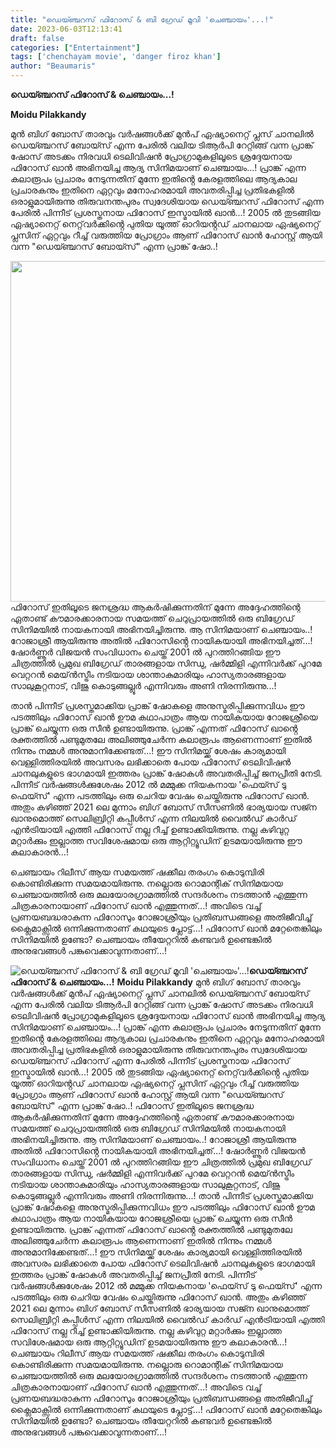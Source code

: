 ```yaml
---
title: "ഡെയ്ഞ്ചറസ് ഫിറോസ് & ബി ഗ്രേഡ് മൂവി 'ചെഞ്ചായം'...!"
date: 2023-06-03T12:13:41
draft: false
categories: ["Entertainment"]
tags: ['chenchayam movie', 'danger firoz khan']
author: "Beaumaris"
---
```


<strong>ഡെയ്ഞ്ചറസ് ഫിറോസ് &amp; ചെഞ്ചായം...!</strong>

<strong>Moidu Pilakkandy</strong>

മുൻ ബിഗ് ബോസ് താരവും വർഷങ്ങൾക്ക് മുൻപ് ഏഷ്യാനെറ്റ് പ്ലസ് ചാനലിൽ ഡെയ്ഞ്ചറസ് ബോയ്സ് എന്ന പേരിൽ വലിയ ടിആർപി റേറ്റിങ്ങ് വന്ന പ്രാങ്ക് ഷോസ് അടക്കം നിരവധി ടെലിവിഷൻ പ്രോഗ്രാമുകളിലൂടെ ശ്രദ്ദേയനായ ഫിറോസ് ഖാൻ അഭിനയിച്ച ആദ്യ സിനിമയാണ് ചെഞ്ചായം...! പ്രാങ്ക് എന്ന കലാരൂപം പ്രചാരം നേടുന്നതിന് മുന്നേ ഇതിൻ്റെ കേരളത്തിലെ ആദ്യകാല പ്രചാരകനും ഇതിനെ ഏറ്റവും മനോഹരമായി അവതരിപ്പിച്ച പ്രതിഭകളിൽ ഒരാളുമായിരുന്നു തിരുവനന്തപുരം സ്വദേശിയായ ഡെയ്ഞ്ചറസ് ഫിറോസ് എന്ന പേരിൽ പിന്നീട് പ്രശസ്തനായ ഫിറോസ് ഇസ്മായിൽ ഖാൻ...! 2005 ൽ തുടങ്ങിയ ഏഷ്യാനെറ്റ് നെറ്റ്‌വർക്കിൻ്റെ പുതിയ യൂത്ത് ഓറിയൻ്റഡ് ചാനലായ ഏഷ്യനെറ്റ് പ്ലസിന് ഏറ്റവും റീച്ച് വരുത്തിയ പ്രോഗ്രാം ആണ് ഫിറോസ് ഖാൻ ഹോസ്റ്റ് ആയി വന്ന "ഡെയ്ഞ്ചറസ് ബോയ്സ്" എന്ന പ്രാങ്ക് ഷോ..!

<a href="https://cdn.boolokam.com/articles/2023/06/dqdfffffg.jpg"><img class=" wp-image-398181 aligncenter" src="https://cdn.boolokam.com/articles/2023/06/dqdfffffg-1024x576.jpg" alt="" width="969" height="545" /></a>ഫിറോസ് ഇതിലൂടെ ജനശ്രദ്ധ ആകർഷിക്കുന്നതിന് മുന്നേ അദ്ദേഹത്തിന്റെ ഏതാണ്ട് കൗമാരക്കാരനായ സമയത്ത് ചെറുപ്രായത്തിൽ ഒരു ബിഗ്രേഡ് സിനിമയിൽ നായകനായി അഭിനയിച്ചിരുന്നു. ആ സിനിമയാണ് ചെഞ്ചായം..! റോജാശ്രീ ആയിരുന്നു അതിൽ ഫിറോസിൻ്റെ നായികയായി അഭിനയിച്ചത്...! ഷോർണ്ണൂർ വിജയൻ സംവിധാനം ചെയ്ത് 2001 ൽ പുറത്തിറങ്ങിയ ഈ ചിത്രത്തിൽ പ്രമുഖ ബിഗ്രേഡ് താരങ്ങളായ സിന്ധു, ഷർമ്മിളി എന്നിവർക്ക് പുറമേ വെറ്ററൻ മെയ്ൻസ്ട്രീം നടിയായ ശാന്താകുമാരിയും ഹാസ്യതാരങ്ങളായ സാലുകൂറ്റനാട്, വിജു കൊടുങ്ങല്ലൂർ എന്നിവരും അണി നിരന്നിരുന്നു...!

താൻ പിന്നീട് പ്രശസ്തമാക്കിയ പ്രാങ്ക് ഷോകളെ അനുസ്മരിപ്പിക്കുന്നവിധം ഈ പടത്തിലും ഫിറോസ് ഖാൻ ഊമ കഥാപാത്രം ആയ നായികയായ റോജശ്രീയെ പ്രാങ്ക് ചെയ്യുന്ന ഒരു സീൻ ഉണ്ടായിരുന്നു. പ്രാങ്ക് എന്നത് ഫിറോസ് ഖാൻ്റെ രക്തത്തിൽ പണ്ടുമുതലേ അലിഞ്ഞുചേർന്ന കലാരൂപം ആണെന്നാണ് ഇതിൽ നിന്നും നമ്മൾ അനുമാനിക്കേണ്ടത്...! ഈ സിനിമയ്ക്ക് ശേഷം കാര്യമായി വെള്ളിത്തിരയിൽ അവസരം ലഭിക്കാതെ പോയ ഫിറോസ് ടെലിവിഷൻ ചാനലുകളുടെ ഭാഗമായി ഇത്തരം പ്രാങ്ക് ഷോകൾ അവതരിപ്പിച്ച് ജനപ്രീതി നേടി. പിന്നീട് വർഷങ്ങൾക്കുശേഷം 2012 ൽ മമ്മുക്ക നിയകനായ 'ഫെയ്സ് ടു ഫെയ്സ്' എന്ന പടത്തിലും ഒരു ചെറിയ വേഷം ചെയ്തിരുന്നു ഫിറോസ് ഖാൻ. അതും കഴിഞ്ഞ് 2021 ലെ മുന്നാം ബിഗ് ബോസ് സീസണിൽ ഭാര്യയായ സജ്ന ഖാനുമൊത്ത് സെലിബ്രിറ്റി കപ്പീൾസ് എന്ന നിലയിൽ വൈൽഡ് കാർഡ് എൻട്രിയായി എത്തി ഫിറോസ് നല്ല റീച്ച് ഉണ്ടാക്കിയിരുന്നു. നല്ല കഴിവുറ്റ മറ്റാർക്കും ഇല്ലാത്ത സവിശേഷമായ ഒരു ആറ്റിറ്റ്യൂഡിന് ഉടമയായിരുന്നു ഈ കലാകാരൻ...!

ചെഞ്ചായം റിലീസ് ആയ സമയത്ത് ഷക്കീല തരംഗം കൊടുമ്പിരി കൊണ്ടിരിക്കുന്ന സമയമായിരുന്നു. നല്ലൊരു റൊമാന്റിക് സിനിമയായ ചെഞ്ചായത്തിൽ ഒരു മലയോരഗ്രാമത്തിൽ സന്ദർശനം നടത്താൻ എത്തുന്ന ചിത്രകാരനായാണ് ഫിറോസ് ഖാൻ എത്തുന്നത്...! അവിടെ വച്ച് പ്രണയബദ്ധരാകുന്ന ഫിറോസും റോജാശ്രീയും പ്രതിബന്ധങ്ങളെ അതിജീവിച്ച് ക്ലൈമാക്സിൽ ഒന്നിക്കുന്നതാണ് കഥയുടെ പ്ലോട്ട്...! ഫിറോസ് ഖാൻ മറ്റേതെങ്കിലും സിനിമയിൽ ഉണ്ടോ? ചെഞ്ചായം തീയേറ്ററിൽ കണ്ടവർ ഉണ്ടെങ്കിൽ അനുഭവങ്ങൾ പങ്കുവെക്കാവുന്നതാണ്...!


![ഡെയ്ഞ്ചറസ് ഫിറോസ് & ബി ഗ്രേഡ് മൂവി 'ചെഞ്ചായം'...!](https://cdn.boolokam.com/articles/2023/06/dqdfffffg-1024x576.jpg)**ഡെയ്ഞ്ചറസ് ഫിറോസ് & ചെഞ്ചായം...!** **Moidu Pilakkandy** മുൻ ബിഗ് ബോസ് താരവും വർഷങ്ങൾക്ക് മുൻപ് ഏഷ്യാനെറ്റ് പ്ലസ് ചാനലിൽ ഡെയ്ഞ്ചറസ് ബോയ്സ് എന്ന പേരിൽ വലിയ ടിആർപി റേറ്റിങ്ങ് വന്ന പ്രാങ്ക് ഷോസ് അടക്കം നിരവധി ടെലിവിഷൻ പ്രോഗ്രാമുകളിലൂടെ ശ്രദ്ദേയനായ ഫിറോസ് ഖാൻ അഭിനയിച്ച ആദ്യ സിനിമയാണ് ചെഞ്ചായം...! പ്രാങ്ക് എന്ന കലാരൂപം പ്രചാരം നേടുന്നതിന് മുന്നേ ഇതിൻ്റെ കേരളത്തിലെ ആദ്യകാല പ്രചാരകനും ഇതിനെ ഏറ്റവും മനോഹരമായി അവതരിപ്പിച്ച പ്രതിഭകളിൽ ഒരാളുമായിരുന്നു തിരുവനന്തപുരം സ്വദേശിയായ ഡെയ്ഞ്ചറസ് ഫിറോസ് എന്ന പേരിൽ പിന്നീട് പ്രശസ്തനായ ഫിറോസ് ഇസ്മായിൽ ഖാൻ...! 2005 ൽ തുടങ്ങിയ ഏഷ്യാനെറ്റ് നെറ്റ്‌വർക്കിൻ്റെ പുതിയ യൂത്ത് ഓറിയൻ്റഡ് ചാനലായ ഏഷ്യനെറ്റ് പ്ലസിന് ഏറ്റവും റീച്ച് വരുത്തിയ പ്രോഗ്രാം ആണ് ഫിറോസ് ഖാൻ ഹോസ്റ്റ് ആയി വന്ന "ഡെയ്ഞ്ചറസ് ബോയ്സ്" എന്ന പ്രാങ്ക് ഷോ..! [](https://cdn.boolokam.com/articles/2023/06/dqdfffffg.jpg)ഫിറോസ് ഇതിലൂടെ ജനശ്രദ്ധ ആകർഷിക്കുന്നതിന് മുന്നേ അദ്ദേഹത്തിന്റെ ഏതാണ്ട് കൗമാരക്കാരനായ സമയത്ത് ചെറുപ്രായത്തിൽ ഒരു ബിഗ്രേഡ് സിനിമയിൽ നായകനായി അഭിനയിച്ചിരുന്നു. ആ സിനിമയാണ് ചെഞ്ചായം..! റോജാശ്രീ ആയിരുന്നു അതിൽ ഫിറോസിൻ്റെ നായികയായി അഭിനയിച്ചത്...! ഷോർണ്ണൂർ വിജയൻ സംവിധാനം ചെയ്ത് 2001 ൽ പുറത്തിറങ്ങിയ ഈ ചിത്രത്തിൽ പ്രമുഖ ബിഗ്രേഡ് താരങ്ങളായ സിന്ധു, ഷർമ്മിളി എന്നിവർക്ക് പുറമേ വെറ്ററൻ മെയ്ൻസ്ട്രീം നടിയായ ശാന്താകുമാരിയും ഹാസ്യതാരങ്ങളായ സാലുകൂറ്റനാട്, വിജു കൊടുങ്ങല്ലൂർ എന്നിവരും അണി നിരന്നിരുന്നു...! താൻ പിന്നീട് പ്രശസ്തമാക്കിയ പ്രാങ്ക് ഷോകളെ അനുസ്മരിപ്പിക്കുന്നവിധം ഈ പടത്തിലും ഫിറോസ് ഖാൻ ഊമ കഥാപാത്രം ആയ നായികയായ റോജശ്രീയെ പ്രാങ്ക് ചെയ്യുന്ന ഒരു സീൻ ഉണ്ടായിരുന്നു. പ്രാങ്ക് എന്നത് ഫിറോസ് ഖാൻ്റെ രക്തത്തിൽ പണ്ടുമുതലേ അലിഞ്ഞുചേർന്ന കലാരൂപം ആണെന്നാണ് ഇതിൽ നിന്നും നമ്മൾ അനുമാനിക്കേണ്ടത്...! ഈ സിനിമയ്ക്ക് ശേഷം കാര്യമായി വെള്ളിത്തിരയിൽ അവസരം ലഭിക്കാതെ പോയ ഫിറോസ് ടെലിവിഷൻ ചാനലുകളുടെ ഭാഗമായി ഇത്തരം പ്രാങ്ക് ഷോകൾ അവതരിപ്പിച്ച് ജനപ്രീതി നേടി. പിന്നീട് വർഷങ്ങൾക്കുശേഷം 2012 ൽ മമ്മുക്ക നിയകനായ 'ഫെയ്സ് ടു ഫെയ്സ്' എന്ന പടത്തിലും ഒരു ചെറിയ വേഷം ചെയ്തിരുന്നു ഫിറോസ് ഖാൻ. അതും കഴിഞ്ഞ് 2021 ലെ മുന്നാം ബിഗ് ബോസ് സീസണിൽ ഭാര്യയായ സജ്ന ഖാനുമൊത്ത് സെലിബ്രിറ്റി കപ്പീൾസ് എന്ന നിലയിൽ വൈൽഡ് കാർഡ് എൻട്രിയായി എത്തി ഫിറോസ് നല്ല റീച്ച് ഉണ്ടാക്കിയിരുന്നു. നല്ല കഴിവുറ്റ മറ്റാർക്കും ഇല്ലാത്ത സവിശേഷമായ ഒരു ആറ്റിറ്റ്യൂഡിന് ഉടമയായിരുന്നു ഈ കലാകാരൻ...! ചെഞ്ചായം റിലീസ് ആയ സമയത്ത് ഷക്കീല തരംഗം കൊടുമ്പിരി കൊണ്ടിരിക്കുന്ന സമയമായിരുന്നു. നല്ലൊരു റൊമാന്റിക് സിനിമയായ ചെഞ്ചായത്തിൽ ഒരു മലയോരഗ്രാമത്തിൽ സന്ദർശനം നടത്താൻ എത്തുന്ന ചിത്രകാരനായാണ് ഫിറോസ് ഖാൻ എത്തുന്നത്...! അവിടെ വച്ച് പ്രണയബദ്ധരാകുന്ന ഫിറോസും റോജാശ്രീയും പ്രതിബന്ധങ്ങളെ അതിജീവിച്ച് ക്ലൈമാക്സിൽ ഒന്നിക്കുന്നതാണ് കഥയുടെ പ്ലോട്ട്...! ഫിറോസ് ഖാൻ മറ്റേതെങ്കിലും സിനിമയിൽ ഉണ്ടോ? ചെഞ്ചായം തീയേറ്ററിൽ കണ്ടവർ ഉണ്ടെങ്കിൽ അനുഭവങ്ങൾ പങ്കുവെക്കാവുന്നതാണ്...!
